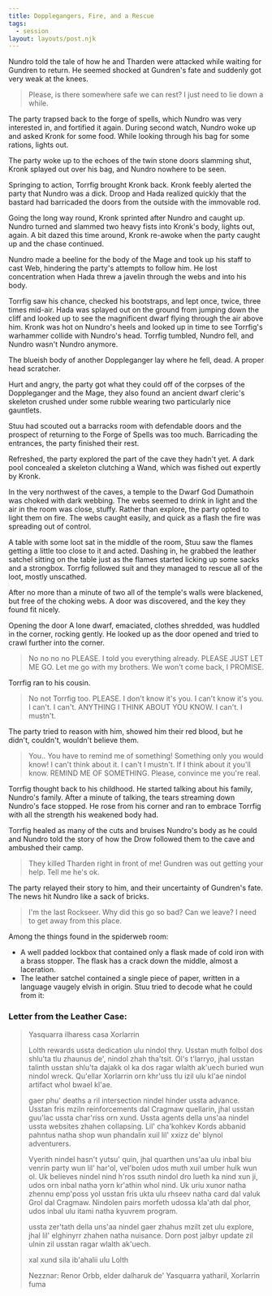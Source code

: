 ```yaml
---
title: Dopplegangers, Fire, and a Rescue
tags:
  - session
layout: layouts/post.njk
---
```


Nundro told the tale of how he and Tharden were attacked while waiting for Gundren to return. He seemed shocked at Gundren's fate and suddenly got very weak at the knees.

> Please, is there somewhere safe we can rest? I just need to lie down a while.

The party trapsed back to the forge of spells, which Nundro was very interested in, and fortified it again. During second watch, Nundro woke up and asked Kronk for some food. While looking through his bag for some rations, lights out.

The party woke up to the echoes of the twin stone doors slamming shut, Kronk splayed out over his bag, and Nundro nowhere to be seen.

Springing to action, Torrfig brought Kronk back. Kronk feebly alerted the party that Nundro was a dick. Droop and Hada realized quickly that the bastard had barricaded the doors from the outside with the immovable rod.

Going the long way round, Kronk sprinted after Nundro and caught up. Nundro turned and slammed two heavy fists into Kronk's body, lights out, again. A bit dazed this time around, Kronk re-awoke when the party caught up and the chase continued.

Nundro made a beeline for the body of the Mage and took up his staff to cast Web, hindering the party's attempts to follow him. He lost concentration when Hada threw a javelin through the webs and into his body.

Torrfig saw his chance, checked his bootstraps, and lept once, twice, three times mid-air. Hada was splayed out on the ground from jumping down the cliff and looked up to see the magnificent dwarf flying through the air above him. Kronk was hot on Nundro's heels and looked up in time to see Torrfig's warhammer collide with Nundro's head. Torrfig tumbled, Nundro fell, and Nundro wasn't Nundro anymore.

The blueish body of another Doppleganger lay where he fell, dead. A proper head scratcher.

Hurt and angry, the party got what they could off of the corpses of the Doppleganger and the Mage, they also found an ancient dwarf cleric's skeleton crushed under some rubble wearing two particularly nice gauntlets.

Stuu had scouted out a barracks room with defendable doors and the prospect of returning to the Forge of Spells was too much. Barricading the entrances, the party finished their rest.

Refreshed, the party explored the part of the cave they hadn't yet. A dark pool concealed a skeleton clutching a Wand, which was fished out expertly by Kronk.

In the very northwest of the caves, a temple to the Dwarf God Dumathoin was choked with dark webbing. The webs seemed to drink in light and the air in the room was close, stuffy. Rather than explore, the party opted to light them on fire. The webs caught easily, and quick as a flash the fire was spreading out of control.

A table with some loot sat in the middle of the room, Stuu saw the flames getting a little too close to it and acted. Dashing in, he grabbed the leather satchel sitting on the table just as the flames started licking up some sacks and a strongbox. Torrfig followed suit and they managed to rescue all of the loot, mostly unscathed.

After no more than a minute of two all of the temple's walls were blackened, but free of the choking webs. A door was discovered, and the key they found fit nicely.

Opening the door A lone dwarf, emaciated, clothes shredded, was huddled in the corner, rocking gently. He looked up as the door opened and tried to crawl further into the corner.

> No no no no PLEASE. I told you everything already. PLEASE JUST LET ME GO. Let me go with my brothers. We won't come back, I PROMISE.

Torrfig ran to his cousin.

> No not Torrfig too. PLEASE. I don't know it's you. I can't know it's you. I can't. I can't. ANYTHING I THINK ABOUT YOU KNOW. I can't. I mustn't.

The party tried to reason with him, showed him their red blood, but he didn't, couldn't, wouldn't believe them.

> You.. You have to remind me of something! Something only you would know! I can't think about it. I can't I mustn't. If I think about it you'll know. REMIND ME OF SOMETHING. Please, convince me you're real.

Torrfig thought back to his childhood. He started talking about his family, Nundro's family. After a minute of talking, the tears streaming down Nundro's face stopped. He rose from his corner and ran to embrace Torrfig with all the strength his weakened body had.

Torrfig healed as many of the cuts and bruises Nundro's body as he could and Nundro told the story of how the Drow followed them to the cave and ambushed their camp.

> They killed Tharden right in front of me! Gundren was out getting your help. Tell me he's ok.

The party relayed their story to him, and their uncertainty of Gundren's fate. The news hit Nundro like a sack of bricks. 

> I'm the last Rockseer. Why did this go so bad? Can we leave? I need to get away from this place.

Among the things found in the spiderweb room:
- A well padded lockbox that contained only a flask made of cold iron with a brass stopper. The flask has a crack down the middle, almost a laceration.
- The leather satchel contained a single piece of paper, written in a language vaugely elvish in origin. Stuu tried to decode what he could from it:

### Letter from the Leather Case:

> Yasquarra ilharess casa Xorlarrin
> 
> Lolth rewards ussta dedication ulu nindol thry.  Usstan muth folbol dos shlu'ta tlu zhaunus de', nindol zhah tha'tsit.  Ol's t'larryo, jhal usstan talinth usstan shlu'ta dajakk ol ka dos ragar wlalth ak'uech buried wun nindol wreck.  Qu'ellar Xorlarrin orn khr'uss tlu izil ulu kl'ae nindol artifact whol bwael kl'ae. 
> 
> gaer phu' deaths a ril intersection nindel hinder ussta advance.  Usstan fris mziln reinforcements dal Cragmaw quellarin, jhal usstan guu'lac ussta char'riss orn xund.  Ussta agents della uns'aa nindel ussta websites zhahen collapsing.  Lil' cha'kohkev Kords abbanid pahntus natha shop wun phandalin xuil lil' xxizz de' blynol adventurers. 
> 
> Vyerith nindel hasn't yutsu' quin, jhal quarthen uns'aa ulu inbal biu venrin party wun lil' har'ol, vel'bolen udos muth xuil umber hulk wun ol.  Uk believes nindel nind h'ros ssuth nindol dro lueth ka nind xun ji, udos orn inbal natha yorn kr'athin whol nind.  Uk uriu xunor natha zhennu emp'poss yol usstan fris ukta ulu rhseev natha card dal valuk Grol dal Cragmaw.  Nindolen pairs morfeth udossa kla'ath dal phor, udos inbal ulu itami natha kyuvrem program. 
> 
> ussta zer'tath della uns'aa nindel gaer zhahus mzilt zet ulu explore, jhal lil' elghinyrr zhahen natha nuisance.  Dorn post jalbyr update zil ulnin zil usstan ragar wlalth ak'uech. 
> 
> xal xund sila ib'ahalii ulu Lolth
> 
> Nezznar: Renor Orbb, elder dalharuk de' Yasquarra yatharil, Xorlarrin fuma

